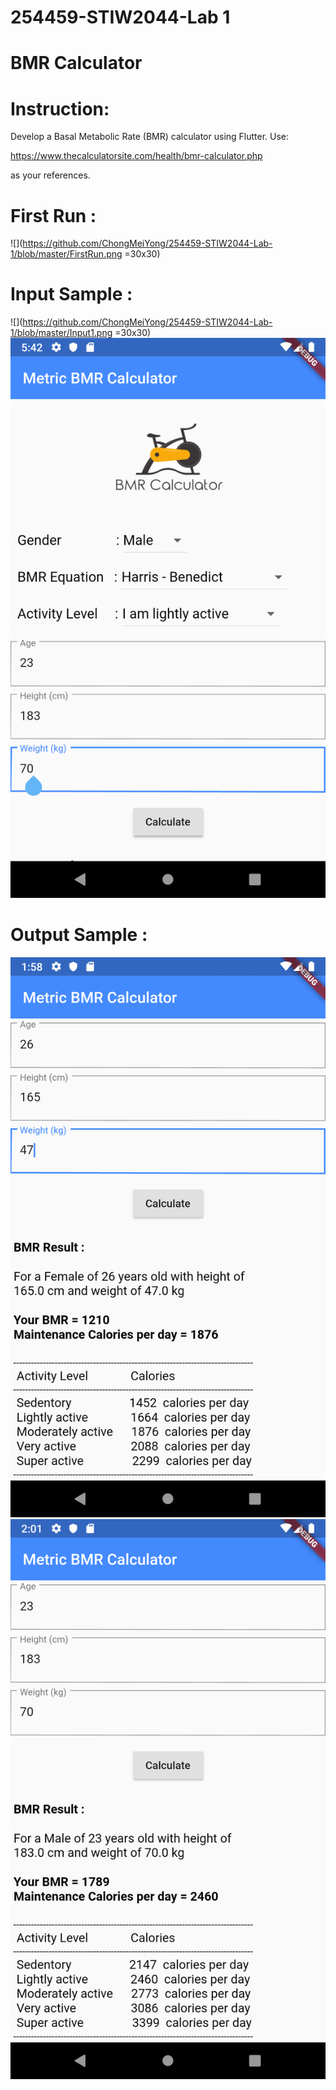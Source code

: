 # 254459-STIW2044-Lab 1
# BMR Calculator

# Instruction:

Develop a Basal Metabolic Rate (BMR) calculator using Flutter. Use:

https://www.thecalculatorsite.com/health/bmr-calculator.php 

as your references. 

# First Run : 
![](https://github.com/ChongMeiYong/254459-STIW2044-Lab-1/blob/master/FirstRun.png =30x30)

# Input Sample :
![](https://github.com/ChongMeiYong/254459-STIW2044-Lab-1/blob/master/Input1.png =30x30)
![](https://github.com/ChongMeiYong/254459-STIW2044-Lab-1/blob/master/Input2.png)

# Output Sample :
![](https://github.com/ChongMeiYong/254459-STIW2044-Lab-1/blob/master/Output1.png)
![](https://github.com/ChongMeiYong/254459-STIW2044-Lab-1/blob/master/Output2.png)





